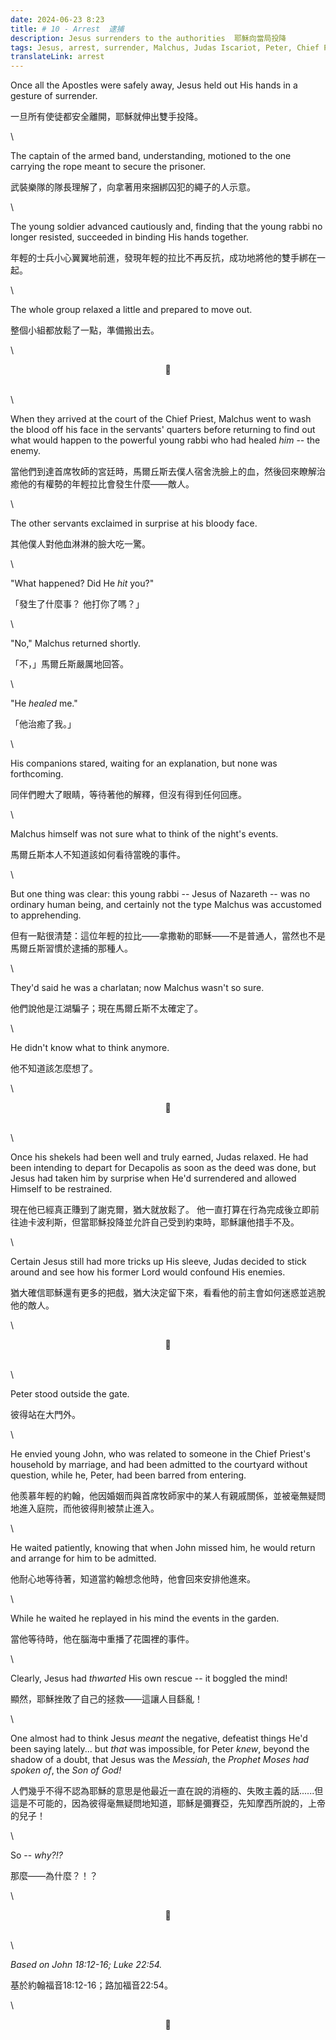```yaml
---
date: 2024-06-23 8:23
title: # 10 - Arrest  逮捕
description: Jesus surrenders to the authorities  耶穌向當局投降
tags: Jesus, arrest, surrender, Malchus, Judas Iscariot, Peter, Chief Priest
translateLink: arrest
---
```


Once all the Apostles were safely away, Jesus held out His hands in a gesture of surrender. 

一旦所有使徒都安全離開，耶穌就伸出雙手投降。

\

The captain of the armed band, understanding, motioned to the one carrying the rope meant to secure the prisoner. 

武裝樂隊的隊長理解了，向拿著用來捆綁囚犯的繩子的人示意。

\

The young soldier advanced cautiously and, finding that the young rabbi no longer resisted, succeeded in binding His hands together. 

年輕的士兵小心翼翼地前進，發現年輕的拉比不再反抗，成功地將他的雙手綁在一起。

\

The whole group relaxed a little and prepared to move out. 

整個小組都放鬆了一點，準備搬出去。

\

<center>💠</center>

\
\

When they arrived at the court of the Chief Priest, Malchus went to wash the blood off his face in the servants' quarters before returning to find out what would happen to the powerful young rabbi who had healed *him* -- the enemy.

當他們到達首席牧師的宮廷時，馬爾丘斯去僕人宿舍洗臉上的血，然後回來瞭解治癒他的有權勢的年輕拉比會發生什麼——敵人。

\

The other servants exclaimed in surprise at his bloody face. 

其他僕人對他血淋淋的臉大吃一驚。

\

"What happened? Did He *hit* you?"

「發生了什麼事？ 他打你了嗎？」

\

"No," Malchus returned shortly.

「不，」馬爾丘斯嚴厲地回答。

\

"He *healed* me."

「他治癒了我。」

\

His companions stared, waiting for an explanation, but none was forthcoming.

同伴們瞪大了眼睛，等待著他的解釋，但沒有得到任何回應。

\

Malchus himself was not sure what to think of the night's events.

馬爾丘斯本人不知道該如何看待當晚的事件。

\

But one thing was clear: this young rabbi -- Jesus of Nazareth -- was no ordinary human being, and certainly not the type Malchus was accustomed to apprehending.

但有一點很清楚：這位年輕的拉比——拿撒勒的耶穌——不是普通人，當然也不是馬爾丘斯習慣於逮捕的那種人。

\

They'd said he was a charlatan; now Malchus wasn't so sure.

他們說他是江湖騙子；現在馬爾丘斯不太確定了。

\

He didn't know what to think anymore.

他不知道該怎麼想了。

\

<center>💠</center>

\
\

Once his shekels had been well and truly earned, Judas relaxed. He had been intending to depart for Decapolis as soon as the deed was done, but Jesus had taken him by surprise when He'd surrendered and allowed Himself to be restrained. 

現在他已經真正賺到了謝克爾，猶大就放鬆了。 他一直打算在行為完成後立即前往迪卡波利斯，但當耶穌投降並允許自己受到約束時，耶穌讓他措手不及。

\

Certain Jesus still had more tricks up His sleeve, Judas decided to stick around and see how his former Lord would confound His enemies. 

猶大確信耶穌還有更多的把戲，猶大決定留下來，看看他的前主會如何迷惑並逃脫他的敵人。

\

<center>💠</center>

\
\

Peter stood outside the gate. 

彼得站在大門外。

\

He envied young John, who was related to someone in the Chief Priest's household by marriage, and had been admitted to the courtyard without question, while he, Peter, had been barred from entering.

他羨慕年輕的約翰，他因婚姻而與首席牧師家中的某人有親戚關係，並被毫無疑問地進入庭院，而他彼得則被禁止進入。

\

He waited patiently, knowing that when John missed him, he would return and arrange for him to be admitted. 

他耐心地等待著，知道當約翰想念他時，他會回來安排他進來。

\

While he waited he replayed in his mind the events in the garden.

當他等待時，他在腦海中重播了花園裡的事件。

\

Clearly, Jesus had *thwarted* His own rescue -- it boggled the mind!

顯然，耶穌挫敗了自己的拯救——這讓人目繇亂！

\

One almost had to think Jesus *meant* the negative, defeatist things He'd been saying lately... but *that* was impossible, for Peter *knew*, beyond the shadow of a doubt, that Jesus was the *Messiah*, the *Prophet Moses had spoken of*, the *Son of God!*

人們幾乎不得不認為耶穌的意思是他最近一直在說的消極的、失敗主義的話......但這是不可能的，因為彼得毫無疑問地知道，耶穌是彌賽亞，先知摩西所說的，上帝的兒子！

\

So -- *why?!?*

那麼——為什麼？！？

\

<center>💠</center>

\
\

*Based on John 18:12-16; Luke 22:54.*

基於約翰福音18:12-16；路加福音22:54。

\

<center>💠</center>
